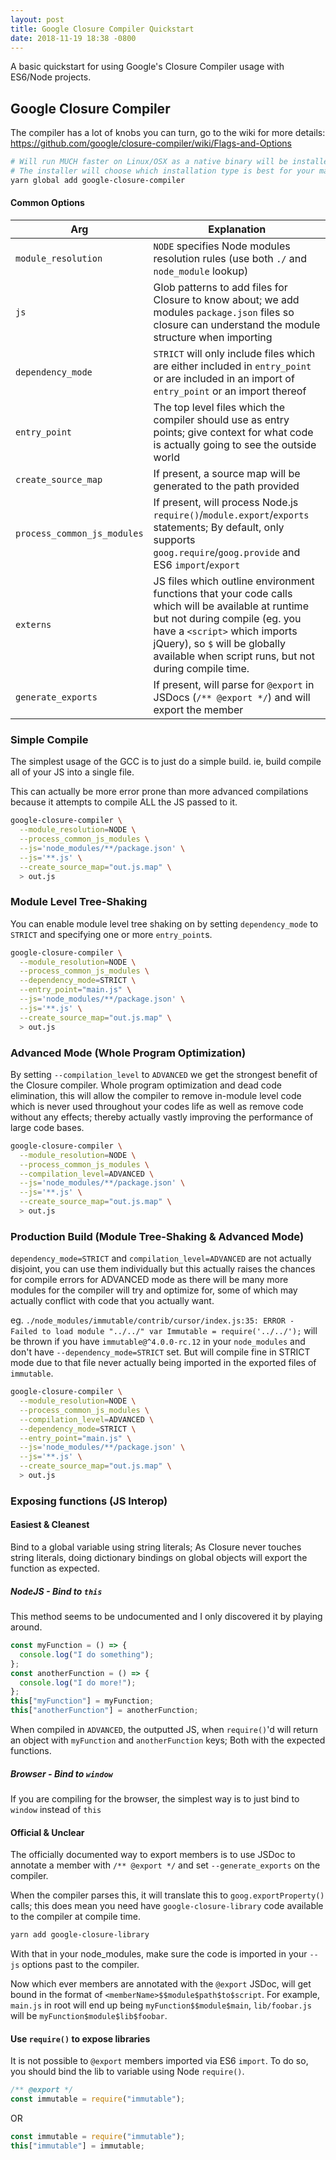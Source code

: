 ```yaml
---
layout: post
title: Google Closure Compiler Quickstart
date: 2018-11-19 18:38 -0800
---
```


A basic quickstart for using Google's Closure Compiler usage with ES6/Node
projects.

## Google Closure Compiler

The compiler has a lot of knobs you can turn, go to the wiki for more details:
<https://github.com/google/closure-compiler/wiki/Flags-and-Options>

```bash
# Will run MUCH faster on Linux/OSX as a native binary will be installed by default.
# The installer will choose which installation type is best for your machine (native, JS, Java)
yarn global add google-closure-compiler
```

#### Common Options

| Arg                         | Explanation                                                                                                                                                                                                                                                    |
| --------------------------- | -------------------------------------------------------------------------------------------------------------------------------------------------------------------------------------------------------------------------------------------------------------- |
| `module_resolution`         | `NODE` specifies Node modules resolution rules (use both `./` and `node_module` lookup)                                                                                                                                                                        |
| `js`                        | Glob patterns to add files for Closure to know about; we add modules `package.json` files so closure can understand the module structure when importing                                                                                                        |
| `dependency_mode`           | `STRICT` will only include files which are either included in `entry_point` or are included in an import of `entry_point` or an import thereof                                                                                                                 |
| `entry_point`               | The top level files which the compiler should use as entry points; give context for what code is actually going to see the outside world                                                                                                                       |
| `create_source_map`         | If present, a source map will be generated to the path provided                                                                                                                                                                                                |
| `process_common_js_modules` | If present, will process Node.js `require()`/`module.export`/`exports` statements; By default, only supports `goog.require`/`goog.provide` and ES6 `import`/`export`                                                                                           |
| `externs`                   | JS files which outline environment functions that your code calls which will be available at runtime but not during compile (eg. you have a `<script>` which imports jQuery), so `$` will be globally available when script runs, but not during compile time. |
| `generate_exports`          | If present, will parse for `@export` in JSDocs (`/** @export */`) and will export the member                                                                                                                                                                   |

### Simple Compile

The simplest usage of the GCC is to just do a simple build. ie, build compile
all of your JS into a single file.

This can actually be more error prone than more advanced compilations because it
attempts to compile ALL the JS passed to it.

```bash
google-closure-compiler \
  --module_resolution=NODE \
  --process_common_js_modules \
  --js='node_modules/**/package.json' \
  --js='**.js' \
  --create_source_map="out.js.map" \
  > out.js
```

### Module Level Tree-Shaking

You can enable module level tree shaking on by setting `dependency_mode` to
`STRICT` and specifying one or more `entry_point`s.

```bash
google-closure-compiler \
  --module_resolution=NODE \
  --process_common_js_modules \
  --dependency_mode=STRICT \
  --entry_point="main.js" \
  --js='node_modules/**/package.json' \
  --js='**.js' \
  --create_source_map="out.js.map" \
  > out.js
```

### Advanced Mode (Whole Program Optimization)

By setting `--compilation_level` to `ADVANCED` we get the strongest benefit of
the Closure compiler. Whole program optimization and dead code elimination, this
will allow the compiler to remove in-module level code which is never used
throughout your codes life as well as remove code without any effects; thereby
actually vastly improving the performance of large code bases.

```bash
google-closure-compiler \
  --module_resolution=NODE \
  --process_common_js_modules \
  --compilation_level=ADVANCED \
  --js='node_modules/**/package.json' \
  --js='**.js' \
  --create_source_map="out.js.map" \
  > out.js
```

### Production Build (Module Tree-Shaking & Advanced Mode)

`dependency_mode=STRICT` and `compilation_level=ADVANCED` are not actually
disjoint, you can use them individually but this actually raises the chances for
compile errors for ADVANCED mode as there will be many more modules for the
compiler will try and optimize for, some of which may actually conflict with
code that you actually want.

eg.
`./node_modules/immutable/contrib/cursor/index.js:35: ERROR - Failed to load module "../../" var Immutable = require('../../');`
will be thrown if you have `immutable@^4.0.0-rc.12` in your `node_modules` and
don't have `--dependency_mode=STRICT` set. But will compile fine in STRICT mode
due to that file never actually being imported in the exported files of
`immutable`.

```bash
google-closure-compiler \
  --module_resolution=NODE \
  --process_common_js_modules \
  --compilation_level=ADVANCED \
  --dependency_mode=STRICT \
  --entry_point="main.js" \
  --js='node_modules/**/package.json' \
  --js='**.js' \
  --create_source_map="out.js.map" \
  > out.js
```

### Exposing functions (JS Interop)

#### Easiest & Cleanest

Bind to a global variable using string literals; As Closure never touches string
literals, doing dictionary bindings on global objects will export the function
as expected.

##### NodeJS - Bind to `this`

This method seems to be undocumented and I only discovered it by playing around.

```javascript
const myFunction = () => {
  console.log("I do something");
};
const anotherFunction = () => {
  console.log("I do more!");
};
this["myFunction"] = myFunction;
this["anotherFunction"] = anotherFunction;
```

When compiled in `ADVANCED`, the outputted JS, when `require()`'d will return an
object with `myFunction` and `anotherFunction` keys; Both with the expected
functions.

##### Browser - Bind to `window`

If you are compiling for the browser, the simplest way is to just bind to
`window` instead of `this`

#### Official & Unclear

The officially documented way to export members is to use JSDoc to annotate a
member with `/** @export */` and set `--generate_exports` on the compiler.

When the compiler parses this, it will translate this to `goog.exportProperty()`
calls; this does mean you need have `google-closure-library` code available to
the compiler at compile time.

```bash
yarn add google-closure-library
```

With that in your node_modules, make sure the code is imported in your `--js`
options past to the compiler.

Now which ever members are annotated with the `@export` JSDoc, will get bound in
the format of `<memberName>$$module$path$to$script`. For example, `main.js` in
root will end up being `myFunction$$module$main`, `lib/foobar.js` will be
`myFunction$module$lib$foobar`.

#### Use `require()` to expose libraries

It is not possible to `@export` members imported via ES6 `import`. To do so, you
should bind the lib to variable using Node `require()`.

```javascript
/** @export */
const immutable = require("immutable");
```

OR

```javascript
const immutable = require("immutable");
this["immutable"] = immutable;
```
